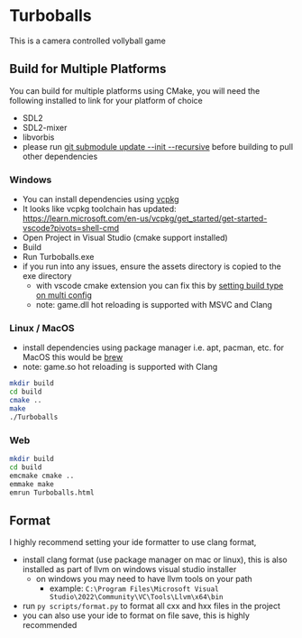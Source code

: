 # Turboballs

This is a camera controlled vollyball game

## Build for Multiple Platforms

You can build for multiple platforms using CMake, you will need the following installed to link for your platform of choice

- SDL2
- SDL2-mixer
- libvorbis
- please run [git submodule update --init --recursive](https://git-scm.com/book/en/v2/Git-Tools-Submodules) before building to pull other dependencies

### Windows

- You can install dependencies using [vcpkg](https://github.com/microsoft/vcpkg)
- It looks like vcpkg toolchain has updated: https://learn.microsoft.com/en-us/vcpkg/get_started/get-started-vscode?pivots=shell-cmd 
- Open Project in Visual Studio (cmake support installed)
- Build
- Run Turboballs.exe
- if you run into any issues, ensure the assets directory is copied to the exe directory
  - with vscode cmake extension you can fix this by [setting build type on multi config](https://github.com/microsoft/vscode-cmake-tools/issues/1298)
  - note: game.dll hot reloading is supported with MSVC and Clang

### Linux / MacOS

- install dependencies using package manager i.e. apt, pacman, etc. for MacOS this would be [brew](https://brew.sh/)
- note: game.so hot reloading is supported with Clang

```zsh
mkdir build
cd build
cmake ..
make
./Turboballs
```

### Web

```zsh
mkdir build
cd build
emcmake cmake ..
emmake make
emrun Turboballs.html
```

## Format

I highly recommend setting your ide formatter to use clang format,

- install clang format (use package manager on mac or linux), this is also installed as part of llvm on windows visual studio installer
  - on windows you may need to have llvm tools on your path
    - example: `C:\Program Files\Microsoft Visual Studio\2022\Community\VC\Tools\Llvm\x64\bin`
- run `py scripts/format.py` to format all cxx and hxx files in the project
- you can also use your ide to format on file save, this is highly recommended